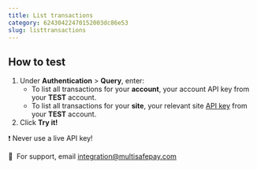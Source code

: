 ```yaml
---
title: List transactions
category: 62430422470152003dc86e53
slug: listtransactions
---
```


## How to test

1. Under **Authentication** > **Query**, enter:
   - To list all transactions for your **account**, your account API key from your **TEST** account.
   - To list all transactions for your **site**, your relevant site [API key](/docs/sites#site-id-api-key-and-security-code) from your **TEST** account.
2. Click **Try it!**

❗️ Never use a live API key!

💬&nbsp; For support, email <integration@multisafepay.com>

